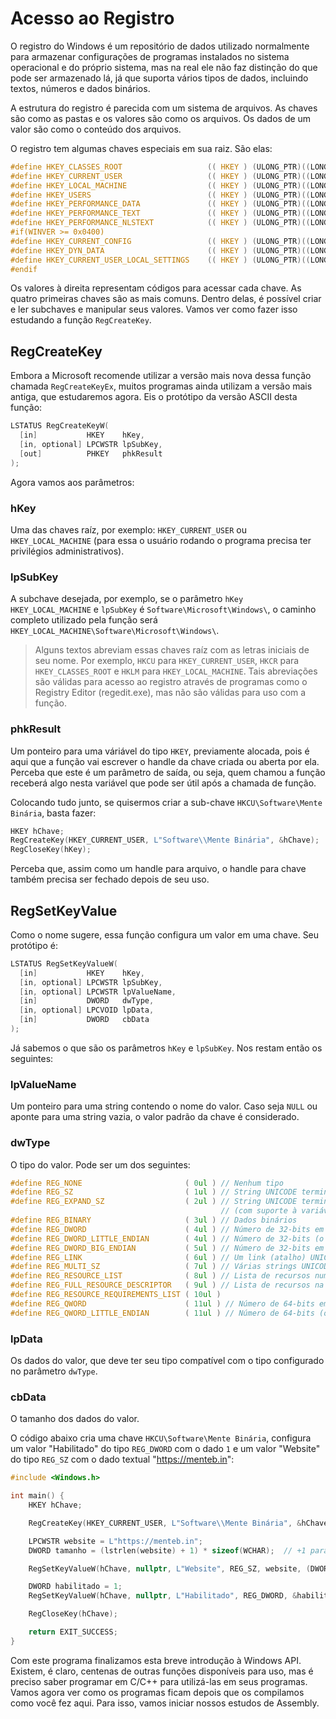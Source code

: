 # Acesso ao Registro

O registro do Windows é um repositório de dados utilizado normalmente para armazenar configurações de programas instalados no sistema operacional e do próprio sistema, mas na real ele não faz distinção do que pode ser armazenado lá, já que suporta vários tipos de dados, incluindo textos, números e dados binários.

A estrutura do registro é parecida com um sistema de arquivos. As chaves são como as pastas e os valores são como os arquivos. Os dados de um valor são como o conteúdo dos arquivos.

O registro tem algumas chaves especiais em sua raiz. São elas:

```c
#define HKEY_CLASSES_ROOT                   (( HKEY ) (ULONG_PTR)((LONG)0x80000000) )
#define HKEY_CURRENT_USER                   (( HKEY ) (ULONG_PTR)((LONG)0x80000001) )
#define HKEY_LOCAL_MACHINE                  (( HKEY ) (ULONG_PTR)((LONG)0x80000002) )
#define HKEY_USERS                          (( HKEY ) (ULONG_PTR)((LONG)0x80000003) )
#define HKEY_PERFORMANCE_DATA               (( HKEY ) (ULONG_PTR)((LONG)0x80000004) )
#define HKEY_PERFORMANCE_TEXT               (( HKEY ) (ULONG_PTR)((LONG)0x80000050) )
#define HKEY_PERFORMANCE_NLSTEXT            (( HKEY ) (ULONG_PTR)((LONG)0x80000060) )
#if(WINVER >= 0x0400)
#define HKEY_CURRENT_CONFIG                 (( HKEY ) (ULONG_PTR)((LONG)0x80000005) )
#define HKEY_DYN_DATA                       (( HKEY ) (ULONG_PTR)((LONG)0x80000006) )
#define HKEY_CURRENT_USER_LOCAL_SETTINGS    (( HKEY ) (ULONG_PTR)((LONG)0x80000007) )
#endif
```

Os valores à direita representam códigos para acessar cada chave. As quatro primeiras chaves são as mais comuns. Dentro delas, é possível criar e ler subchaves e manipular seus valores. Vamos ver como fazer isso estudando a função `RegCreateKey`.

## RegCreateKey

Embora a Microsoft recomende utilizar a versão mais nova dessa função chamada `RegCreateKeyEx`, muitos programas ainda utilizam a versão mais antiga, que estudaremos agora. Eis o protótipo da versão ASCII desta função:

```c
LSTATUS RegCreateKeyW(
  [in]           HKEY    hKey,
  [in, optional] LPCWSTR lpSubKey,
  [out]          PHKEY   phkResult
);
```

Agora vamos aos parâmetros:

### hKey

Uma das chaves raíz, por exemplo: `HKEY_CURRENT_USER` ou `HKEY_LOCAL_MACHINE` (para essa o usuário rodando o programa precisa ter privilégios administrativos).

### lpSubKey

A subchave desejada, por exemplo, se o parâmetro `hKey` `HKEY_LOCAL_MACHINE` e `lpSubKey` é `Software\Microsoft\Windows\`, o caminho completo utilizado pela função será `HKEY_LOCAL_MACHINE\Software\Microsoft\Windows\`.

> Alguns textos abreviam essas chaves raíz com as letras iniciais de seu nome. Por exemplo, `HKCU` para `HKEY_CURRENT_USER`, `HKCR` para `HKEY_CLASSES_ROOT` e `HKLM` para `HKEY_LOCAL_MACHINE`. Tais abreviações são válidas para acesso ao registro através de programas como o Registry Editor (regedit.exe), mas não são válidas para uso com a função.

### phkResult

Um ponteiro para uma váriável do tipo `HKEY`, previamente alocada, pois é aqui que a função vai escrever o handle da chave criada ou aberta por ela. Perceba que este é um parâmetro de saída, ou seja, quem chamou a função receberá algo nesta variável que pode ser útil após a chamada de função.

Colocando tudo junto, se quisermos criar a sub-chave `HKCU\Software\Mente Binária`, basta fazer:

```c
HKEY hChave;
RegCreateKey(HKEY_CURRENT_USER, L"Software\\Mente Binária", &hChave);
RegCloseKey(hKey);
```

Perceba que, assim como um handle para arquivo, o handle para chave também precisa ser fechado depois de seu uso.

## RegSetKeyValue

Como o nome sugere, essa função configura um valor em uma chave. Seu protótipo é:

```c
LSTATUS RegSetKeyValueW(
  [in]           HKEY    hKey,
  [in, optional] LPCWSTR lpSubKey,
  [in, optional] LPCWSTR lpValueName,
  [in]           DWORD   dwType,
  [in, optional] LPCVOID lpData,
  [in]           DWORD   cbData
);
```

Já sabemos o que são os parâmetros `hKey` e `lpSubKey`. Nos restam então os seguintes:

### lpValueName

Um ponteiro para uma string contendo o nome do valor. Caso seja `NULL` ou aponte para uma string vazia, o valor padrão da chave é considerado.

### dwType

O tipo do valor. Pode ser um dos seguintes:

```c
#define REG_NONE                       ( 0ul ) // Nenhum tipo
#define REG_SZ                         ( 1ul ) // String UNICODE terminada em null
#define REG_EXPAND_SZ                  ( 2ul ) // String UNICODE terminada em null
                                               // (com suporte à variáveis de ambiente)
#define REG_BINARY                     ( 3ul ) // Dados binários
#define REG_DWORD                      ( 4ul ) // Número de 32-bits em little endian
#define REG_DWORD_LITTLE_ENDIAN        ( 4ul ) // Número de 32-bits (o mesmo que REG_DWORD)
#define REG_DWORD_BIG_ENDIAN           ( 5ul ) // Número de 32-bits em big endian
#define REG_LINK                       ( 6ul ) // Um link (atalho) UNICODE
#define REG_MULTI_SZ                   ( 7ul ) // Várias strings UNICODE
#define REG_RESOURCE_LIST              ( 8ul ) // Lista de recursos num mapa de recursos
#define REG_FULL_RESOURCE_DESCRIPTOR   ( 9ul ) // Lista de recursos na descrição do hardware
#define REG_RESOURCE_REQUIREMENTS_LIST ( 10ul )
#define REG_QWORD                      ( 11ul ) // Número de 64-bits em little endian
#define REG_QWORD_LITTLE_ENDIAN        ( 11ul ) // Número de 64-bits (o mesmo que REG_QWORD)
```

### lpData

Os dados do valor, que deve ter seu tipo compatível com o tipo configurado no parâmetro `dwType`.

### cbData

O tamanho dos dados do valor.

O código abaixo cria uma chave `HKCU\Software\Mente Binária`, configura um valor "Habilitado" do tipo `REG_DWORD` com o dado `1` e um valor "Website" do tipo `REG_SZ` com o dado textual "https://menteb.in":

```cpp
#include <Windows.h>

int main() {
    HKEY hChave;

    RegCreateKey(HKEY_CURRENT_USER, L"Software\\Mente Binária", &hChave);

    LPCWSTR website = L"https://menteb.in";
    DWORD tamanho = (lstrlen(website) + 1) * sizeof(WCHAR);  // +1 para incluir o terminador nulo

    RegSetKeyValueW(hChave, nullptr, L"Website", REG_SZ, website, (DWORD)tamanho);

    DWORD habilitado = 1;
    RegSetKeyValueW(hChave, nullptr, L"Habilitado", REG_DWORD, &habilitado, sizeof(habilitado));

    RegCloseKey(hChave);

    return EXIT_SUCCESS;
}
```

Com este programa finalizamos esta breve introdução à Windows API. Existem, é claro, centenas de outras funções disponíveis para uso, mas é preciso saber programar em C/C++ para utilizá-las em seus programas. Vamos agora ver como os programas ficam depois que os compilamos como você fez aqui. Para isso, vamos iniciar nossos estudos de Assembly.
